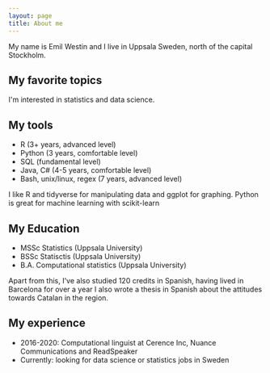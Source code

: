 ```yaml
---
layout: page
title: About me
---
```


My name is Emil Westin and I live in Uppsala Sweden, north of the capital Stockholm.

## My favorite topics
I'm interested in statistics and data science. 

## My tools
- R (3+ years, advanced level)
- Python (3 years, comfortable level)
- SQL (fundamental level)
- Java, C# (4-5 years, comfortable level)
- Bash, unix/linux, regex (7 years, advanced level)

I like R and tidyverse for manipulating data and ggplot for graphing. 
Python is great for machine learning with scikit-learn

## My Education
- MSSc Statistics (Uppsala University)
- BSSc Statisctis (Uppsala University)
- B.A. Computational statistics (Uppsala University)

Apart from this, I've also studied 120 credits in Spanish, having lived in Barcelona for over a year I also wrote a thesis in Spanish about the attitudes towards Catalan in the region.

## My experience
- 2016-2020: Computational linguist at Cerence Inc, Nuance Communications and ReadSpeaker
- Currently: looking for data science or statistics jobs in Sweden
